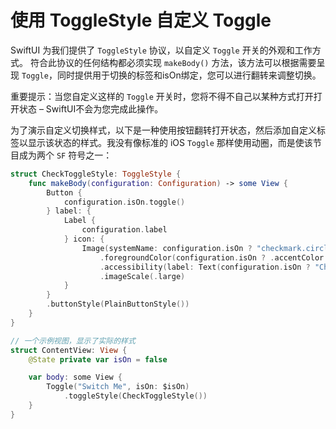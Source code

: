 使用 ToggleStyle 自定义 Toggle
===

SwiftUI 为我们提供了 `ToggleStyle` 协议，以自定义 `Toggle` 开关的外观和工作方式。 符合此协议的任何结构都必须实现 `makeBody()` 方法，该方法可以根据需要呈现 `Toggle`，同时提供用于切换的标签和isOn绑定，您可以进行翻转来调整切换。

重要提示：当您自定义这样的 `Toggle` 开关时，您将不得不自己以某种方式打开打开状态 – SwiftUI不会为您完成此操作。

为了演示自定义切换样式，以下是一种使用按钮翻转打开状态，然后添加自定义标签以显示该状态的样式。我没有像标准的 iOS `Toggle` 那样使用动圈，而是使该节目成为两个 `SF` 符号之一：

```swift
struct CheckToggleStyle: ToggleStyle {
    func makeBody(configuration: Configuration) -> some View {
        Button {
            configuration.isOn.toggle()
        } label: {
            Label {
                configuration.label
            } icon: {
                Image(systemName: configuration.isOn ? "checkmark.circle.fill" : "circle")
                    .foregroundColor(configuration.isOn ? .accentColor : .secondary)
                    .accessibility(label: Text(configuration.isOn ? "Checked" : "Unchecked"))
                    .imageScale(.large)
            }
        }
        .buttonStyle(PlainButtonStyle())
    }
}

// 一个示例视图，显示了实际的样式
struct ContentView: View {
    @State private var isOn = false

    var body: some View {
        Toggle("Switch Me", isOn: $isOn)
            .toggleStyle(CheckToggleStyle())
    }
}
```